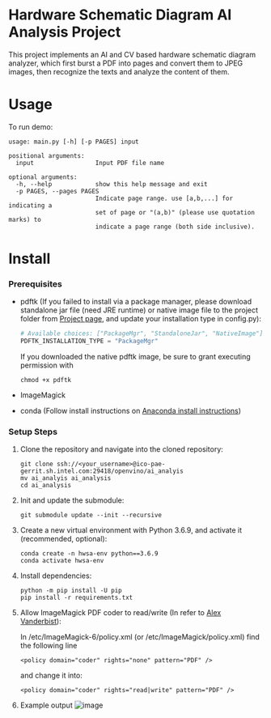 Hardware Schematic Diagram AI Analysis Project
====================================================

This project implements an AI and CV based hardware schematic diagram analyzer,
which first burst a PDF into pages and convert them to JPEG images, then recognize
the texts and analyze the content of them.

# Usage


To run demo:

```
usage: main.py [-h] [-p PAGES] input

positional arguments:
  input                 Input PDF file name

optional arguments:
  -h, --help            show this help message and exit
  -p PAGES, --pages PAGES
                        Indicate page range. use [a,b,...] for indicating a
                        set of page or "(a,b)" (please use quotation marks) to
                        indicate a page range (both side inclusive).
```

# Install

### Prerequisites

* pdftk (If you failed to install via a package manager, please download
standalone jar file (need JRE runtime) or native image file to the project folder from
[Project page](https://gitlab.com/pdftk-java/pdftk), and update your
installation type in config.py):
    ```python
    # Available choices: ["PackageMgr", "StandaloneJar", "NativeImage"]
    PDFTK_INSTALLATION_TYPE = "PackageMgr"
    ```
    If you downloaded the native pdftk image, be sure to grant executing permission with
    ```
    chmod +x pdftk
    ```
* ImageMagick

* conda (Follow install instructions on 
[Anaconda install instructions](https://docs.anaconda.com/anaconda/install/))

### Setup Steps

1. Clone the repository and navigate into the cloned repository:
    ```
    git clone ssh://<your_username>@ico-pae-gerrit.sh.intel.com:29418/openvino/ai_analyis
    mv ai_analyis ai_analysis
    cd ai_analysis
    ```

2. Init and update the submodule:
    ```
    git submodule update --init --recursive
    ```

3. Create a new virtual environment with Python 3.6.9, and activate it (recommended, optional):
    ```
    conda create -n hwsa-env python==3.6.9
    conda activate hwsa-env
    ```

4. Install dependencies:
    ```
    python -m pip install -U pip
    pip install -r requirements.txt 
    ```

5. Allow ImageMagick PDF coder to read/write (In refer to [Alex Vanderbist](https://alexvanderbist.com/2018/fixing-imagick-error-unauthorized/)):

    In /etc/ImageMagick-6/policy.xml (or /etc/ImageMagick/policy.xml) find the following line
    ```
    <policy domain="coder" rights="none" pattern="PDF" />
    ```
    and change it into:
    ```
    <policy domain="coder" rights="read|write" pattern="PDF" />
    ```
6. Example output
  ![image](https://user-images.githubusercontent.com/66105373/188462405-42924872-5eff-49f1-90c5-a7ab3aff510f.png)
